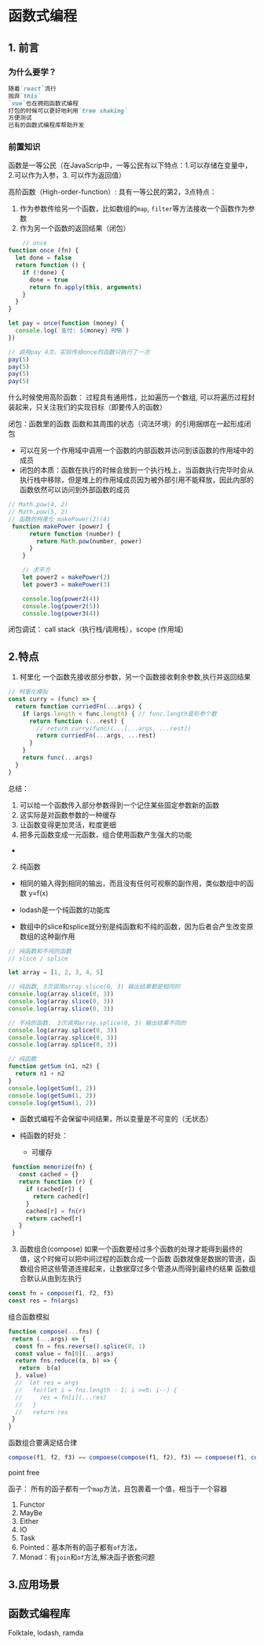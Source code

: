 # 函数式编程

## 1. 前言

### 为什么要学？

```md
随着`react`流行
抛弃`this`
`vue`也在拥抱函数式编程
打包的时候可以更好地利用`tree shaking`
方便测试
已有的函数式编程库帮助开发
```

### 前置知识

函数是一等公民（在JavaScrip中，一等公民有以下特点：1.可以存储在变量中，2.可以作为入参，3. 可以作为返回值）

高阶函数（High-order-function）: 具有一等公民的第2，3点特点：

1. 作为参数传给另一个函数，比如数组的`map`, `filter`等方法接收一个函数作为参数
2. 作为另一个函数的返回结果（闭包）

```js
    // once
function once (fn) {
  let done = false
  return function () {
    if (!done) {
      done = true
      return fn.apply(this, arguments)
    }
  }
}

let pay = once(function (money) {
  console.log(`支付: ${money} RMB`)
})

// 调用pay 4次，实际传给once的函数只执行了一次
pay(5) 
pay(5)
pay(5)
pay(5)
```
什么时候使用高阶函数：
过程具有通用性，比如遍历一个数组, 可以将遍历过程封装起来，只关注我们的实现目标（即要传入的函数）

闭包：函数里的函数
函数和其周围的状态（词法环境）的引用捆绑在一起形成闭包

- 可以在另一个作用域中调用一个函数的内部函数并访问到该函数的作用域中的成员
- 闭包的本质：函数在执行的时候会放到一个执行栈上，当函数执行完毕时会从执行栈中移除，但是堆上的作用域成员因为被外部引用不能释放，因此内部的函数依然可以访问到外部函数的成员

```js
// Math.pow(4, 2)
// Math.pow(5, 2)
// 函数的柯里化 makePower(2)(4)
 function makePower (power) {
      return function (number) {
        return Math.pow(number, power)
      }
    }

    // 求平方
    let power2 = makePower(2)
    let power3 = makePower(3)

    console.log(power2(4))
    console.log(power2(5))
    console.log(power3(4))
```
闭包调试： call stack（执行栈/调用栈），scope (作用域)


## 2.特点

1. 柯里化
一个函数先接收部分参数，另一个函数接收剩余参数,执行并返回结果
```js
// 柯里化模拟
const curry = (func) => {
  return function curriedFn(...args) {
    if (args.length < func.length) { // func.length是形参个数
      return function (...rest) {
        // return curry(func)(...[...args, ...rest])
        return curriedFn(...args, ...rest)
      }
    }
    return func(...args)
  }
}
```

 总结：
 1. 可以给一个函数传入部分参数得到一个记住某些固定参数新的函数
 2. 这实际是对函数参数的一种缓存
 3. 让函数变得更加灵活，粒度更细
 4. 把多元函数变成一元函数，组合使用函数产生强大的功能
- 
2. 纯函数
- 相同的输入得到相同的输出，而且没有任何可视察的副作用，类似数组中的函数 y=f(x)
- lodash是一个纯函数的功能库

- 数组中的slice和splice就分别是纯函数和不纯的函数，因为后者会产生改变原数组的这种副作用
```js
// 纯函数和不纯的函数
// slice / splice

let array = [1, 2, 3, 4, 5]

// 纯函数, 3次调用array.slice(0, 3) 输出结果都是相同的
console.log(array.slice(0, 3))
console.log(array.slice(0, 3))
console.log(array.slice(0, 3))

// 不纯的函数， 3次调用array.splice(0, 3) 输出结果不同的
console.log(array.splice(0, 3))
console.log(array.splice(0, 3))
console.log(array.splice(0, 3))

// 纯函数
function getSum (n1, n2) {
  return n1 + n2
}
console.log(getSum(1, 2))
console.log(getSum(1, 2))
console.log(getSum(1, 2))
```

- 函数式编程不会保留中间结果，所以变量是不可变的（无状态）

- 纯函数的好处：

  - 可缓存

 ```js
  function memorize(fn) {
    const cached = {}
    return function (r) {
      if (cached[r]) {
        return cached[r]
      }
      cached[r] = fn(r)
      return cached[r]
    }
  }
 ```

3. 函数组合(compose)
如果一个函数要经过多个函数的处理才能得到最终的值，这个时候可以把中间过程的函数合成一个函数
函数就像是数据的管道，函数组合把这些管道连接起来，让数据穿过多个管道从而得到最终的结果
函数组合默认从由到左执行
```js
const fn = compose(f1, f2, f3)
const res = fn(args)
```
组合函数模拟
```js
function compose(...fns) {
 return (...args) => {
  const fn = fns.reverse().splice(0, 1)
  const value = fn[0](...args)
  return fns.reduce((a, b) => {
   return  b(a)
  }, value)
  //  let res = args
  //   for(let i = fns.length - 1; i >=0; i--) {
  //     res = fn[i](...res)
  //   }
  //   return res
 }
}
```
函数组合要满足结合律
```js
compose(f1, f2, f3) == compoese(compose(f1, f2), f3) == compoese(f1, compose(f2, f3))

```

point free

函子：
所有的函子都有一个`map`方法，且包裹着一个值，相当于一个容器

1. Functor
2. MayBe
3. Either
4. IO
5. Task
6. Pointed：基本所有的函子都有`of`方法，
7. Monad：有`join`和`of`方法,解决函子嵌套问题

## 3.应用场景



## 函数式编程库
Folktale, lodash, ramda